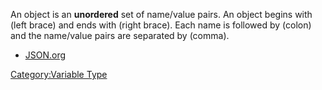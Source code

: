 An object is an **unordered** set of name/value pairs. An object begins with (left brace) and ends with (right brace). Each name is followed by (colon) and the name/value pairs are separated by (comma).
- [JSON.org](http://www.json.org)

[Category:Variable Type](Category:Variable_Type "wikilink")